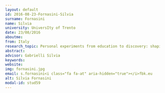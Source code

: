 ```yaml
---
layout: default 
id: 2016-08-23-Fornasini-Silvia
surname: Fornasini
name: Silvia
university: UniversIty of Trento
date: 23/08/2016
aboutme: 
from: Italy
research_topic: Personal experiments from education to discovery: shaping new processes in diabetes care
abstract: 
advisor: Gabrielli Silvia
keywords: 
website: 
img: fornasini.jpg
email: s.fornasini<i class="fa fa-at" aria-hidden="true"></i>fbk.eu
alt: Silvia Fornasini
modal-id: stud59
---
```

